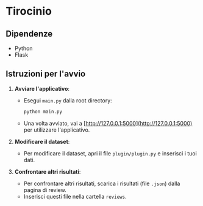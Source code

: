 
# Tirocinio

## Dipendenze

- Python
- Flask

## Istruzioni per l'avvio

1. **Avviare l'applicativo**:
   - Esegui `main.py` dalla root directory:
     ```sh
     python main.py
     ```
   - Una volta avviato, vai a [http://127.0.0.1:5000](http://127.0.0.1:5000) per utilizzare l'applicativo.

2. **Modificare il dataset**:
   - Per modificare il dataset, apri il file `plugin/plugin.py` e inserisci i tuoi dati.

3. **Confrontare altri risultati**:
   - Per confrontare altri risultati, scarica i risultati (file `.json`) dalla pagina di review.
   - Inserisci questi file nella cartella `reviews`.
